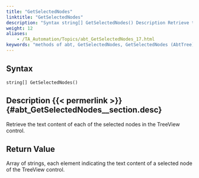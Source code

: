 ```yaml
--- 
title: "GetSelectedNodes"
linktitle: "GetSelectedNodes"
description: "Syntax string[] GetSelectedNodes() Description Retrieve the text content of each of the selected nodes in the TreeView control. Return Value Array of strings, each element indicating the text content ..."
weight: 12
aliases: 
    - /TA_Automation/Topics/abt_GetSelectedNodes_17.html
keywords: "methods of abt, GetSelectedNodes, GetSelectedNodes (AbtTree), AbtTree, getselectednodes, contents of selected nodes in tree, obtain text of selected tree nodes"
---
```


## Syntax

`string[] GetSelectedNodes()`

## Description {{< permerlink >}} {#abt_GetSelectedNodes__section.desc} 

Retrieve the text content of each of the selected nodes in the TreeView control.

## Return Value

Array of strings, each element indicating the text content of a selected node of the TreeView control.





